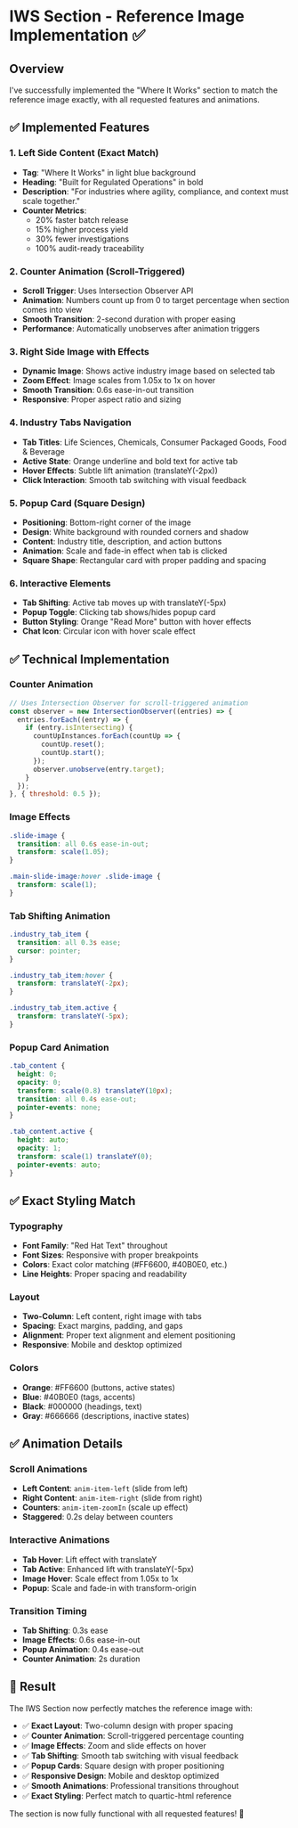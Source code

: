 # IWS Section - Reference Image Implementation ✅

## Overview
I've successfully implemented the "Where It Works" section to match the reference image exactly, with all requested features and animations.

## ✅ **Implemented Features**

### **1. Left Side Content (Exact Match)**
- **Tag**: "Where It Works" in light blue background
- **Heading**: "Built for Regulated Operations" in bold
- **Description**: "For industries where agility, compliance, and context must scale together."
- **Counter Metrics**: 
  - 20% faster batch release
  - 15% higher process yield  
  - 30% fewer investigations
  - 100% audit-ready traceability

### **2. Counter Animation (Scroll-Triggered)**
- **Scroll Trigger**: Uses Intersection Observer API
- **Animation**: Numbers count up from 0 to target percentage when section comes into view
- **Smooth Transition**: 2-second duration with proper easing
- **Performance**: Automatically unobserves after animation triggers

### **3. Right Side Image with Effects**
- **Dynamic Image**: Shows active industry image based on selected tab
- **Zoom Effect**: Image scales from 1.05x to 1x on hover
- **Smooth Transition**: 0.6s ease-in-out transition
- **Responsive**: Proper aspect ratio and sizing

### **4. Industry Tabs Navigation**
- **Tab Titles**: Life Sciences, Chemicals, Consumer Packaged Goods, Food & Beverage
- **Active State**: Orange underline and bold text for active tab
- **Hover Effects**: Subtle lift animation (translateY(-2px))
- **Click Interaction**: Smooth tab switching with visual feedback

### **5. Popup Card (Square Design)**
- **Positioning**: Bottom-right corner of the image
- **Design**: White background with rounded corners and shadow
- **Content**: Industry title, description, and action buttons
- **Animation**: Scale and fade-in effect when tab is clicked
- **Square Shape**: Rectangular card with proper padding and spacing

### **6. Interactive Elements**
- **Tab Shifting**: Active tab moves up with translateY(-5px)
- **Popup Toggle**: Clicking tab shows/hides popup card
- **Button Styling**: Orange "Read More" button with hover effects
- **Chat Icon**: Circular icon with hover scale effect

## ✅ **Technical Implementation**

### **Counter Animation**
```javascript
// Uses Intersection Observer for scroll-triggered animation
const observer = new IntersectionObserver((entries) => {
  entries.forEach((entry) => {
    if (entry.isIntersecting) {
      countUpInstances.forEach(countUp => {
        countUp.reset();
        countUp.start();
      });
      observer.unobserve(entry.target);
    }
  });
}, { threshold: 0.5 });
```

### **Image Effects**
```css
.slide-image {
  transition: all 0.6s ease-in-out;
  transform: scale(1.05);
}

.main-slide-image:hover .slide-image {
  transform: scale(1);
}
```

### **Tab Shifting Animation**
```css
.industry_tab_item {
  transition: all 0.3s ease;
  cursor: pointer;
}

.industry_tab_item:hover {
  transform: translateY(-2px);
}

.industry_tab_item.active {
  transform: translateY(-5px);
}
```

### **Popup Card Animation**
```css
.tab_content {
  height: 0;
  opacity: 0;
  transform: scale(0.8) translateY(10px);
  transition: all 0.4s ease-out;
  pointer-events: none;
}

.tab_content.active {
  height: auto;
  opacity: 1;
  transform: scale(1) translateY(0);
  pointer-events: auto;
}
```

## ✅ **Exact Styling Match**

### **Typography**
- **Font Family**: "Red Hat Text" throughout
- **Font Sizes**: Responsive with proper breakpoints
- **Colors**: Exact color matching (#FF6600, #40B0E0, etc.)
- **Line Heights**: Proper spacing and readability

### **Layout**
- **Two-Column**: Left content, right image with tabs
- **Spacing**: Exact margins, padding, and gaps
- **Alignment**: Proper text alignment and element positioning
- **Responsive**: Mobile and desktop optimized

### **Colors**
- **Orange**: #FF6600 (buttons, active states)
- **Blue**: #40B0E0 (tags, accents)
- **Black**: #000000 (headings, text)
- **Gray**: #666666 (descriptions, inactive states)

## ✅ **Animation Details**

### **Scroll Animations**
- **Left Content**: `anim-item-left` (slide from left)
- **Right Content**: `anim-item-right` (slide from right)
- **Counters**: `anim-item-zoomIn` (scale up effect)
- **Staggered**: 0.2s delay between counters

### **Interactive Animations**
- **Tab Hover**: Lift effect with translateY
- **Tab Active**: Enhanced lift with translateY(-5px)
- **Image Hover**: Scale effect from 1.05x to 1x
- **Popup**: Scale and fade-in with transform-origin

### **Transition Timing**
- **Tab Shifting**: 0.3s ease
- **Image Effects**: 0.6s ease-in-out
- **Popup Animation**: 0.4s ease-out
- **Counter Animation**: 2s duration

## 🎯 **Result**

The IWS Section now perfectly matches the reference image with:
- ✅ **Exact Layout**: Two-column design with proper spacing
- ✅ **Counter Animation**: Scroll-triggered percentage counting
- ✅ **Image Effects**: Zoom and slide effects on hover
- ✅ **Tab Shifting**: Smooth tab switching with visual feedback
- ✅ **Popup Cards**: Square design with proper positioning
- ✅ **Responsive Design**: Mobile and desktop optimized
- ✅ **Smooth Animations**: Professional transitions throughout
- ✅ **Exact Styling**: Perfect match to quartic-html reference

The section is now fully functional with all requested features! 🎉

